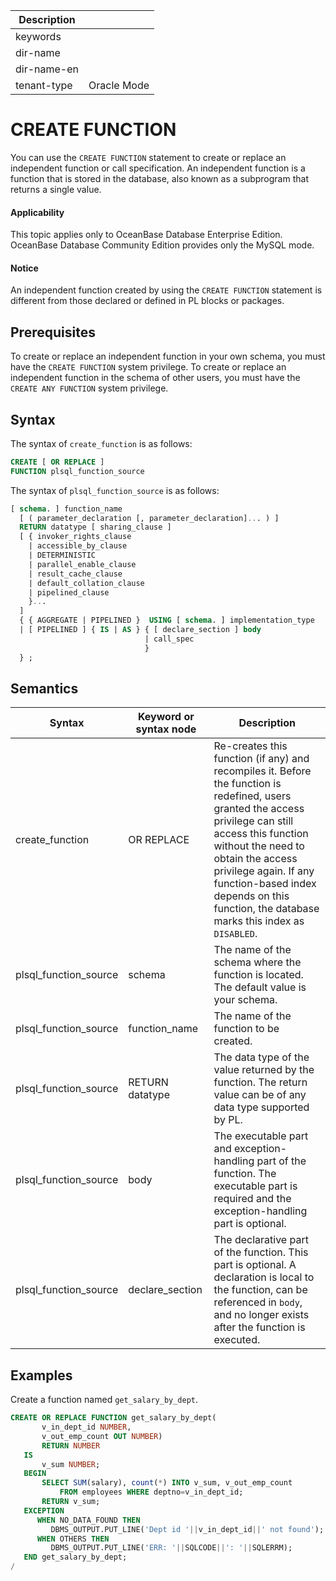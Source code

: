 | Description   |                 |
|---------------|-----------------|
| keywords      |                 |
| dir-name      |                 |
| dir-name-en   |                 |
| tenant-type   | Oracle Mode     |


# CREATE FUNCTION

You can use the `CREATE FUNCTION` statement to create or replace an independent function or call specification. An independent function is a function that is stored in the database, also known as a subprogram that returns a single value.

  <main id="notice" >
    <h4>Applicability</h4>
    <p>This topic applies only to OceanBase Database Enterprise Edition. OceanBase Database Community Edition provides only the MySQL mode.
  </main>

  <main id="notice" type='notice'>
    <h4>Notice</h4>  
    <p>An independent function created by using the <code>CREATE FUNCTION</code> statement is different from those declared or defined in PL blocks or packages. </p>
  </main>

Prerequisites
-------------------------

To create or replace an independent function in your own schema, you must have the `CREATE FUNCTION` system privilege. To create or replace an independent function in the schema of other users, you must have the `CREATE ANY FUNCTION` system privilege.

Syntax
-----------------------

The syntax of `create_function` is as follows:

```sql
CREATE [ OR REPLACE ]
FUNCTION plsql_function_source
```



The syntax of `plsql_function_source` is as follows:

```sql
[ schema. ] function_name
  [ ( parameter_declaration [, parameter_declaration]... ) ]
  RETURN datatype [ sharing_clause ]
  [ { invoker_rights_clause
    | accessible_by_clause
    | DETERMINISTIC
    | parallel_enable_clause
    | result_cache_clause
    | default_collation_clause
    | pipelined_clause
    }...
  ]
  { { AGGREGATE | PIPELINED }  USING [ schema. ] implementation_type
  | [ PIPELINED ] { IS | AS } { [ declare_section ] body
                              | call_spec
                              }
  } ;
```



Semantics
-----------------------



| Syntax | Keyword or syntax node | Description |
|-----------------------|-----------------|------------------------------------------------------------------------------------------------------------------------------------------|
| create_function | OR REPLACE | Re-creates this function (if any) and recompiles it. Before the function is redefined, users granted the access privilege can still access this function without the need to obtain the access privilege again. If any function-based index depends on this function, the database marks this index as `DISABLED`.  |
| plsql_function_source | schema | The name of the schema where the function is located. The default value is your schema.  |
| plsql_function_source | function_name | The name of the function to be created.  |
| plsql_function_source | RETURN datatype | The data type of the value returned by the function. The return value can be of any data type supported by PL.  |
| plsql_function_source | body | The executable part and exception-handling part of the function. The executable part is required and the exception-handling part is optional.  |
| plsql_function_source | declare_section | The declarative part of the function. This part is optional. A declaration is local to the function, can be referenced in `body`, and no longer exists after the function is executed.  |



Examples
-----------------------

Create a function named `get_salary_by_dept`.

```sql
CREATE OR REPLACE FUNCTION get_salary_by_dept(
       v_in_dept_id NUMBER,
       v_out_emp_count OUT NUMBER)
       RETURN NUMBER
   IS
       v_sum NUMBER;
   BEGIN
       SELECT SUM(salary), count(*) INTO v_sum, v_out_emp_count
           FROM employees WHERE deptno=v_in_dept_id;
       RETURN v_sum;
   EXCEPTION
      WHEN NO_DATA_FOUND THEN
         DBMS_OUTPUT.PUT_LINE('Dept id '||v_in_dept_id||' not found');
      WHEN OTHERS THEN
         DBMS_OUTPUT.PUT_LINE('ERR: '||SQLCODE||': '||SQLERRM);
   END get_salary_by_dept;
/
```